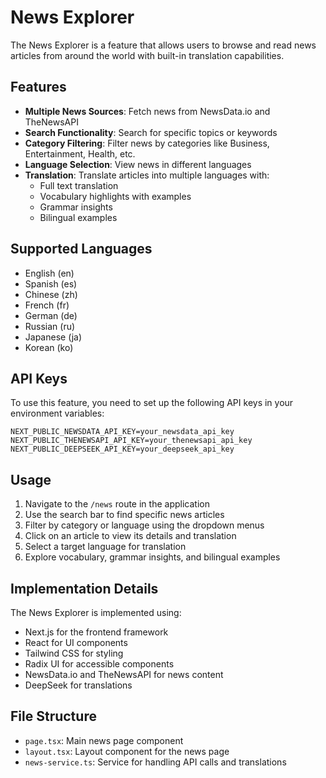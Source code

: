 # News Explorer

The News Explorer is a feature that allows users to browse and read news articles from around the world with built-in translation capabilities.

## Features

- **Multiple News Sources**: Fetch news from NewsData.io and TheNewsAPI
- **Search Functionality**: Search for specific topics or keywords
- **Category Filtering**: Filter news by categories like Business, Entertainment, Health, etc.
- **Language Selection**: View news in different languages
- **Translation**: Translate articles into multiple languages with:
  - Full text translation
  - Vocabulary highlights with examples
  - Grammar insights
  - Bilingual examples

## Supported Languages

- English (en)
- Spanish (es)
- Chinese (zh)
- French (fr)
- German (de)
- Russian (ru)
- Japanese (ja)
- Korean (ko)

## API Keys

To use this feature, you need to set up the following API keys in your environment variables:

```
NEXT_PUBLIC_NEWSDATA_API_KEY=your_newsdata_api_key
NEXT_PUBLIC_THENEWSAPI_API_KEY=your_thenewsapi_api_key
NEXT_PUBLIC_DEEPSEEK_API_KEY=your_deepseek_api_key
```

## Usage

1. Navigate to the `/news` route in the application
2. Use the search bar to find specific news articles
3. Filter by category or language using the dropdown menus
4. Click on an article to view its details and translation
5. Select a target language for translation
6. Explore vocabulary, grammar insights, and bilingual examples

## Implementation Details

The News Explorer is implemented using:

- Next.js for the frontend framework
- React for UI components
- Tailwind CSS for styling
- Radix UI for accessible components
- NewsData.io and TheNewsAPI for news content
- DeepSeek for translations

## File Structure

- `page.tsx`: Main news page component
- `layout.tsx`: Layout component for the news page
- `news-service.ts`: Service for handling API calls and translations 